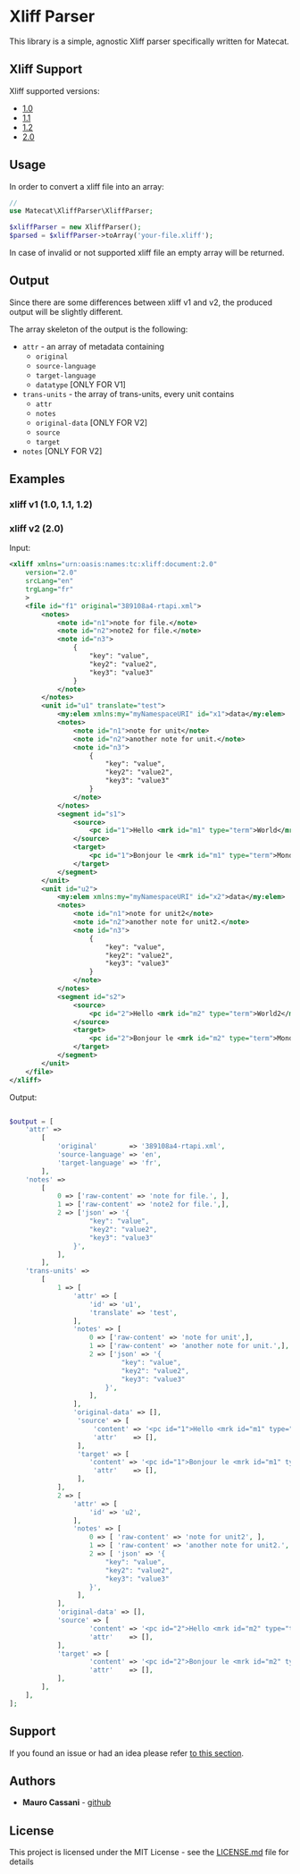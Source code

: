 # Xliff Parser

This library is a simple, agnostic Xliff parser specifically written for Matecat.

## Xliff Support

Xliff supported versions:

* [1.0](http://www.oasis-open.org/committees/xliff/documents/contribution-xliff-20010530.htm)
* [1.1](http://www.oasis-open.org/committees/xliff/documents/xliff-specification.htm)
* [1.2](http://docs.oasis-open.org/xliff/v1.2/os/xliff-core.html)
* [2.0](http://docs.oasis-open.org/xliff/xliff-core/v2.0/xliff-core-v2.0.html#data)

## Usage

In order to convert a xliff file into an array:

```php
//
use Matecat\XliffParser\XliffParser;

$xliffParser = new XliffParser();
$parsed = $xliffParser->toArray('your-file.xliff');
```

In case of invalid or not supported xliff file an empty array will be returned.

## Output

Since there are some differences between xliff v1 and v2, the produced output will be slightly different.

The array skeleton of the output is the following:

* `attr` - an array of metadata containing
    * `original`
    * `source-language`
    * `target-language`
    * `datatype` [ONLY FOR V1]
* `trans-units` - the array of trans-units, every unit contains
    * `attr`
    * `notes`
    * `original-data` [ONLY FOR V2]
    * `source`
    * `target`
* `notes` [ONLY FOR V2]

## Examples

### xliff v1 (1.0, 1.1, 1.2) 

### xliff v2 (2.0) 

Input:

```xml
<xliff xmlns="urn:oasis:names:tc:xliff:document:2.0"
    version="2.0"
    srcLang="en"
    trgLang="fr"
    >
    <file id="f1" original="389108a4-rtapi.xml">
        <notes>
            <note id="n1">note for file.</note>
            <note id="n2">note2 for file.</note>
            <note id="n3">
                {
                    "key": "value",
                    "key2": "value2",
                    "key3": "value3"
                }
            </note>
        </notes>
        <unit id="u1" translate="test">
            <my:elem xmlns:my="myNamespaceURI" id="x1">data</my:elem>
            <notes>
                <note id="n1">note for unit</note>
                <note id="n2">another note for unit.</note>
                <note id="n3">
                    {
                        "key": "value",
                        "key2": "value2",
                        "key3": "value3"
                    }
                </note>
            </notes>
            <segment id="s1">
                <source>
                    <pc id="1">Hello <mrk id="m1" type="term">World</mrk>!</pc>
                </source>
                <target>
                    <pc id="1">Bonjour le <mrk id="m1" type="term">Monde</mrk> !</pc>
                </target>
            </segment>
        </unit>
        <unit id="u2">
            <my:elem xmlns:my="myNamespaceURI" id="x2">data</my:elem>
            <notes>
                <note id="n1">note for unit2</note>
                <note id="n2">another note for unit2.</note>
                <note id="n3">
                    {
                        "key": "value",
                        "key2": "value2",
                        "key3": "value3"
                    }
                </note>
            </notes>
            <segment id="s2">
                <source>
                    <pc id="2">Hello <mrk id="m2" type="term">World2</mrk>!</pc>
                </source>
                <target>
                    <pc id="2">Bonjour le <mrk id="m2" type="term">Monde2</mrk> !</pc>
                </target>
            </segment>
        </unit>
    </file>
</xliff>
```

Output:

```php

$output = [
    'attr' =>
        [
            'original'        => '389108a4-rtapi.xml',
            'source-language' => 'en',
            'target-language' => 'fr',
        ],
    'notes' =>
        [
            0 => ['raw-content' => 'note for file.', ],
            1 => ['raw-content' => 'note2 for file.',],
            2 => ['json' => '{
                    "key": "value",
                    "key2": "value2",
                    "key3": "value3"
                }',
            ],
        ],
    'trans-units' =>
        [
            1 => [
                'attr' => [
                    'id' => 'u1',
                    'translate' => 'test',
                ],
                'notes' => [
                    0 => ['raw-content' => 'note for unit',],
                    1 => ['raw-content' => 'another note for unit.',],
                    2 => ['json' => '{
                            "key": "value",
                            "key2": "value2",
                            "key3": "value3"
                        }',
                    ],
                ],
                'original-data' => [],
                 'source' => [
                     'content' => '<pc id="1">Hello <mrk id="m1" type="term">World</mrk>!</pc>',
                     'attr'    => [],
                 ],
                 'target' => [
                    'content' => '<pc id="1">Bonjour le <mrk id="m1" type="term">Monde</mrk> !</pc>',
                     'attr'    => [],
                 ],
            ],
            2 => [
                'attr' => [
                    'id' => 'u2',
                ],
                'notes' => [
                    0 => [ 'raw-content' => 'note for unit2', ],
                    1 => [ 'raw-content' => 'another note for unit2.', ],
                    2 => [ 'json' => '{
                        "key": "value",
                        "key2": "value2",
                        "key3": "value3"
                    }',
                 ],
            ],
            'original-data' => [],
            'source' => [
                    'content' => '<pc id="2">Hello <mrk id="m2" type="term">World2</mrk>!</pc>',
                    'attr'    => [],
            ],
            'target' => [
                    'content' => '<pc id="2">Bonjour le <mrk id="m2" type="term">Monde2</mrk> !</pc>',
                    'attr'    => [],
            ],
        ],
    ],
];
```

## Support

If you found an issue or had an idea please refer [to this section](https://github.com/mauretto78/xliff-parser/issues).

## Authors

* **Mauro Cassani** - [github](https://github.com/mauretto78)

## License

This project is licensed under the MIT License - see the [LICENSE.md](LICENSE.md) file for details
